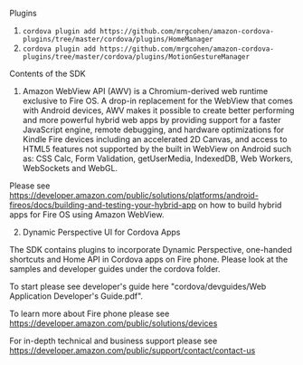 Plugins

1. `cordova plugin add https://github.com/mrgcohen/amazon-cordova-plugins/tree/master/cordova/plugins/HomeManager`
2. `cordova plugin add https://github.com/mrgcohen/amazon-cordova-plugins/tree/master/cordova/plugins/MotionGestureManager`

Contents of the SDK

1) Amazon WebView API (AWV) is a Chromium-derived web runtime exclusive to Fire OS. A drop-in replacement for the WebView that comes with Android devices, AWV makes it possible to create better performing and more powerful hybrid web apps by providing support for a faster JavaScript engine, remote debugging, and hardware optimizations for Kindle Fire devices including an accelerated 2D Canvas, and access to HTML5 features not supported by the built in WebView on Android such as: CSS Calc, Form Validation, getUserMedia, IndexedDB, Web Workers, WebSockets and WebGL.

Please see https://developer.amazon.com/public/solutions/platforms/android-fireos/docs/building-and-testing-your-hybrid-app on how to build hybrid apps for Fire OS using Amazon WebView.

2) Dynamic Perspective UI for Cordova Apps

The SDK contains plugins to incorporate Dynamic Perspective, one-handed shortcuts and Home API in Cordova apps on Fire phone. Please look at the samples and developer guides under the cordova folder.

To start please see developer's guide here "cordova/devguides/Web Application Developer's Guide.pdf".

To learn more about Fire phone please see https://developer.amazon.com/public/solutions/devices

For in-depth technical and business support please see https://developer.amazon.com/public/support/contact/contact-us
